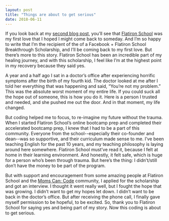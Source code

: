 ```yaml
---
layout: post
title: "Things are about to get serious"
date: 2018-06-11
---
```


If you look back at my [second blog post](https://bekahhw.github.io/blog/2018/03/30/The-Dating-Game-Learning-to-Code,-part-II), you’ll see that [Flatiron School](flatironschool.com) was my first love that I hoped I might come back to someday. And I’m so happy to write that I’m the recipient of the of a Facebook + Flatiron School Breakthrough Scholarship, and I’ll be coming back to my first love. But there’s more to this story. Flatiron School has been an incredible part of my healing journey, and with this scholarship, I feel like I’m at the highest point in my recovery because they said yes.

A year and a half ago I sat in a doctor’s office after experiencing horrific symptoms after the birth of my fourth kid. The doctor looked at me after I told her everything that was happening and said, “You’re not my problem.” This was the absolute worst moment of my entire life. If you could suck all the hope out of someone, this is how you do it. Here is a person I trusted and needed, and she pushed me out the door. And in that moment, my life changed.

But coding helped me to focus, to re-imagine my future without the trauma. When I started Flatiron School’s online bootcamp prep and completed their accelerated bootcamp prep, I knew that I had to be a part of this community. Everyone from the school--especially their co-founder and dean--was so supportive, and their curriculum made sense to me. I’ve been teaching English for the past 10 years, and my teaching philosophy is laying around here somewhere. Flatiron School must’ve read it, because I felt at home in their learning environment. And honestly, it felt safe, which is huge for a person who’s been through trauma. But here’s the thing: I didn’t/still don’t have the money to be part of the program.

But with support and encouragement from some amazing people at Flatiron School and the [Moms Can: Code](momscancode.com) community, I applied for the scholarship and got an interview. I thought it went really well, but I fought the hope that was growing. I didn’t want to get my hopes let down. I didn’t want to be back in the doctor’s office. But after receiving the phone call, I finally gave myself permission to be hopeful, to be excited. So, thank you to Flatiron School for saying yes and being part of my story.  Now this coding is about to get serious. 
